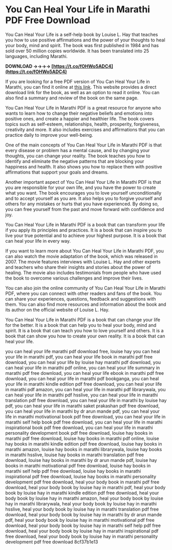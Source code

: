 # You Can Heal Your Life in Marathi PDF Free Download
 
You Can Heal Your Life is a self-help book by Louise L. Hay that teaches you how to use positive affirmations and the power of your thoughts to heal your body, mind and spirit. The book was first published in 1984 and has sold over 50 million copies worldwide. It has been translated into 25 languages, including Marathi.
 
**DOWNLOAD ->->->-> [https://t.co/fOHWo5ADC4](https://t.co/fOHWo5ADC4)**


 
If you are looking for a free PDF version of You Can Heal Your Life in Marathi, you can find it online at [this link](https://www.hsslive.co.in/2021/04/you-can-heal-your-life-in-marathi.html). This website provides a direct download link for the book, as well as an option to read it online. You can also find a summary and review of the book on the same page.
 
You Can Heal Your Life in Marathi PDF is a great resource for anyone who wants to learn how to change their negative beliefs and emotions into positive ones, and create a happier and healthier life. The book covers topics such as self-esteem, relationships, health, prosperity, forgiveness, creativity and more. It also includes exercises and affirmations that you can practice daily to improve your well-being.

One of the main concepts of You Can Heal Your Life in Marathi PDF is that every disease or problem has a mental cause, and by changing your thoughts, you can change your reality. The book teaches you how to identify and eliminate the negative patterns that are blocking your happiness and health. It also shows you how to replace them with positive affirmations that support your goals and dreams.
 
Another important aspect of You Can Heal Your Life in Marathi PDF is that you are responsible for your own life, and you have the power to create what you want. The book encourages you to love yourself unconditionally and to accept yourself as you are. It also helps you to forgive yourself and others for any mistakes or hurts that you have experienced. By doing so, you can free yourself from the past and move forward with confidence and joy.
 
You Can Heal Your Life in Marathi PDF is a book that can transform your life if you apply its principles and practices. It is a book that can inspire you to live your true potential and to achieve your highest purpose. It is a book that can heal your life in every way.

If you want to learn more about You Can Heal Your Life in Marathi PDF, you can also watch the movie adaptation of the book, which was released in 2007. The movie features interviews with Louise L. Hay and other experts and teachers who share their insights and stories about the power of healing. The movie also includes testimonials from people who have used the book to overcome various challenges and improve their lives.
 
You can also join the online community of You Can Heal Your Life in Marathi PDF, where you can connect with other readers and fans of the book. You can share your experiences, questions, feedback and suggestions with them. You can also find more resources and information about the book and its author on the official website of Louise L. Hay.
 
You Can Heal Your Life in Marathi PDF is a book that can change your life for the better. It is a book that can help you to heal your body, mind and spirit. It is a book that can teach you how to love yourself and others. It is a book that can show you how to create your own reality. It is a book that can heal your life.
 
you can heal your life marathi pdf download free,  louise hay you can heal your life in marathi pdf,  you can heal your life book in marathi pdf free download,  you can heal your life by louise hay marathi pdf download,  you can heal your life in marathi pdf online,  you can heal your life summary in marathi pdf free download,  you can heal your life ebook in marathi pdf free download,  you can heal your life in marathi pdf bookganga,  you can heal your life in marathi kindle edition pdf free download,  you can heal your life in marathi pdf amazon,  you can heal your life in marathi pdf librarywala,  you can heal your life in marathi pdf hsslive,  you can heal your life in marathi translation pdf free download,  you can heal your life in marathi by louise hay pdf,  you can heal your life in marathi saket prakashan pdf free download,  you can heal your life in marathi by dr arun mande pdf,  you can heal your life in marathi motivational book pdf free download,  you can heal your life in marathi self help book pdf free download,  you can heal your life in marathi inspirational book pdf free download,  you can heal your life in marathi personality development book pdf free download,  louise hay books in marathi pdf free download,  louise hay books in marathi pdf online,  louise hay books in marathi kindle edition pdf free download,  louise hay books in marathi amazon,  louise hay books in marathi librarywala,  louise hay books in marathi hsslive,  louise hay books in marathi translation pdf free download,  louise hay books in marathi by dr arun mande pdf,  louise hay books in marathi motivational pdf free download,  louise hay books in marathi self help pdf free download,  louise hay books in marathi inspirational pdf free download,  louise hay books in marathi personality development pdf free download,  heal your body book in marathi pdf free download,  heal your body book by louise hay in marathi pdf,  heal your body book by louise hay in marathi kindle edition pdf free download,  heal your body book by louise hay in marathi amazon,  heal your body book by louise hay in marathi librarywala,  heal your body book by louise hay in marathi hsslive,  heal your body book by louise hay in marathi translation pdf free download,  heal your body book by louise hay in marathi by dr arun mande pdf,  heal your body book by louise hay in marathi motivational pdf free download,  heal your body book by louise hay in marathi self help pdf free download,  heal your body book by louise hay in marathi inspirational pdf free download,  heal your body book by louise hay in marathi personality development pdf free download
 8cf37b1e13
 
